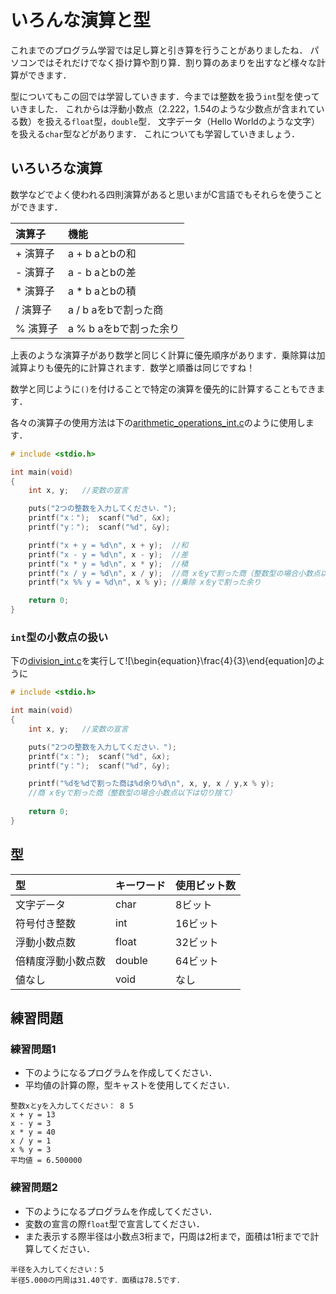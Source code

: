 # いろんな演算と型

これまでのプログラム学習では足し算と引き算を行うことがありましたね．
パソコンではそれだけでなく掛け算や割り算．割り算のあまりを出すなど様々な計算ができます．

型についてもこの回では学習していきます．今までは整数を扱う`int`型を使っていきました．
これからは浮動小数点（2.222，1.54のような少数点が含まれている数）を扱える`float`型，`double`型．
文字データ（Hello Worldのような文字）を扱える`char`型などがあります．
これについても学習していきましょう．

## いろいろな演算

数学などでよく使われる四則演算があると思いまがC言語でもそれらを使うことができます．

| 演算子 | 機能 |
| :- | :- |
| + 演算子 | a + b aとbの和 |
| - 演算子 | a - b aとbの差 |
| * 演算子 | a * b aとbの積 |
| / 演算子 | a / b aをbで割った商 |
| % 演算子 | a % b aをbで割った余り |

上表のような演算子があり数学と同じく計算に優先順序があります．乗除算は加減算よりも優先的に計算されます．数学と順番は同じですね！

数学と同じように`()`を付けることで特定の演算を優先的に計算することもできます．

各々の演算子の使用方法は下の[arithmetic_operations_int.c](arithmetic_operations.c)のように使用します．

```c
# include <stdio.h>

int main(void)
{
    int x, y;   //変数の宣言

    puts("2つの整数を入力してください．");
    printf("x：");  scanf("%d", &x);
    printf("y：");  scanf("%d", &y);

    printf("x + y = %d\n", x + y);  //和
    printf("x - y = %d\n", x - y);  //差
    printf("x * y = %d\n", x * y);  //積
    printf("x / y = %d\n", x / y);  //商 xをyで割った商（整数型の場合小数点以下は切り捨て）
    printf("x %% y = %d\n", x % y); //乗除 xをyで割った余り

    return 0;
}
```

### `int`型の小数点の扱い

下の[division_int.c](division_int.c)を実行して![\begin{equation}\frac{4}{3}\end{equation]のように

```c
# include <stdio.h>

int main(void)
{
    int x, y;   //変数の宣言

    puts("2つの整数を入力してください．");
    printf("x：");  scanf("%d", &x);
    printf("y：");  scanf("%d", &y);

    printf("%dを%dで割った商は%d余り%d\n", x, y, x / y,x % y);
    //商 xをyで割った商（整数型の場合小数点以下は切り捨て）
    
    return 0;
}
```

## 型

| 型 | キーワード | 使用ビット数 |
| :- | :- | :- |
| 文字データ | char | 8ビット |
| 符号付き整数 | int | 16ビット |
| 浮動小数点数 | float | 32ビット |
| 倍精度浮動小数点数 | double | 64ビット |
| 値なし | void | なし |

## 練習問題

### 練習問題1

* 下のようになるプログラムを作成してください．
* 平均値の計算の際，型キャストを使用してください．

```shell
整数xとyを入力してください： 8 5
x + y = 13
x - y = 3
x * y = 40
x / y = 1
x % y = 3
平均値 = 6.500000
```

### 練習問題2

* 下のようになるプログラムを作成してください．
* 変数の宣言の際`float`型で宣言してください．
* また表示する際半径は小数点3桁まで，円周は2桁まで，面積は1桁までで計算してください．

```shell
半径を入力してください：5
半径5.000の円周は31.40です．面積は78.5です．
```

